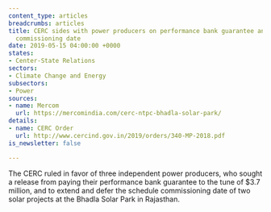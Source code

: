 ```yaml
---
content_type: articles
breadcrumbs: articles
title: CERC sides with power producers on performance bank guarantee and postponing
  commissioning date
date: 2019-05-15 04:00:00 +0000
states:
- Center-State Relations
sectors:
- Climate Change and Energy
subsectors:
- Power
sources:
- name: Mercom
  url: https://mercomindia.com/cerc-ntpc-bhadla-solar-park/
details:
- name: CERC Order
  url: http://www.cercind.gov.in/2019/orders/340-MP-2018.pdf
is_newsletter: false

---
```

The CERC ruled in favor of three independent power producers, who sought a release from paying their performance bank guarantee to the tune of $3.7 million, and to extend and defer the schedule commissioning date of two solar projects at the Bhadla Solar Park in Rajasthan.
